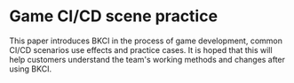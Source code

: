# Game CI/CD scene practice

This paper introduces BKCI in the process of game development, common CI/CD scenarios use effects and practice cases. It is hoped that this will help customers understand the team's working methods and changes after using BKCI.